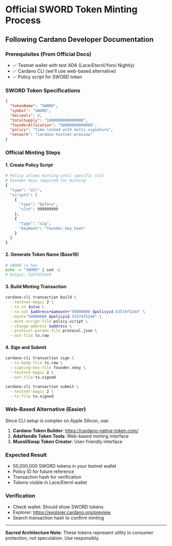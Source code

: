 # Official SWORD Token Minting Process
## Following Cardano Developer Documentation

### Prerequisites (From Official Docs)
- ✅ Testnet wallet with test ADA (Lace/Eternl/Yoroi Nightly)
- ✅ Cardano CLI (we'll use web-based alternative)
- ✅ Policy script for SWORD token

### SWORD Token Specifications
```json
{
  "tokenName": "SWORD",
  "symbol": "SWORD",
  "decimals": 6,
  "totalSupply": "1000000000000000",
  "founderAllocation": "50000000000000",
  "policy": "time-locked with multi-signature",
  "network": "cardano-testnet-preview"
}
```

### Official Minting Steps

#### 1. Create Policy Script
```bash
# Policy allows minting until specific slot
# Founder keys required for minting
{
  "type": "all",
  "scripts": [
    {
      "type": "before",
      "slot": 999999999
    },
    {
      "type": "sig",
      "keyHash": "founder_key_hash"
    }
  ]
}
```

#### 2. Generate Token Name (Base16)
```bash
# SWORD in hex
echo -n "SWORD" | xxd -p
# Output: 53574f5244
```

#### 3. Build Minting Transaction
```bash
cardano-cli transaction build \
  --testnet-magic 2 \
  --tx-in $utxo \
  --tx-out $address+$amount+"50000000 $policyid.53574f5244" \
  --mint="50000000 $policyid.53574f5244" \
  --mint-script-file policy.script \
  --change-address $address \
  --protocol-params-file protocol.json \
  --out-file tx.raw
```

#### 4. Sign and Submit
```bash
cardano-cli transaction sign \
  --tx-body-file tx.raw \
  --signing-key-file founder.skey \
  --testnet-magic 2 \
  --out-file tx.signed

cardano-cli transaction submit \
  --testnet-magic 2 \
  --tx-file tx.signed
```

### Web-Based Alternative (Easier)

Since CLI setup is complex on Apple Silicon, use:

1. **Cardano Token Builder**: https://cardano-native-token.com/
2. **AdaHandle Token Tools**: Web-based minting interface
3. **MuesliSwap Token Creator**: User-friendly interface

### Expected Result
- 50,000,000 SWORD tokens in your testnet wallet
- Policy ID for future reference
- Transaction hash for verification
- Tokens visible in Lace/Eternl wallet

### Verification
- Check wallet: Should show SWORD tokens
- Explorer: https://explorer.cardano.org/preview
- Search transaction hash to confirm minting

---

**Sacred Architecture Note**: These tokens represent utility in consumer protection, not speculation. Use responsibly.